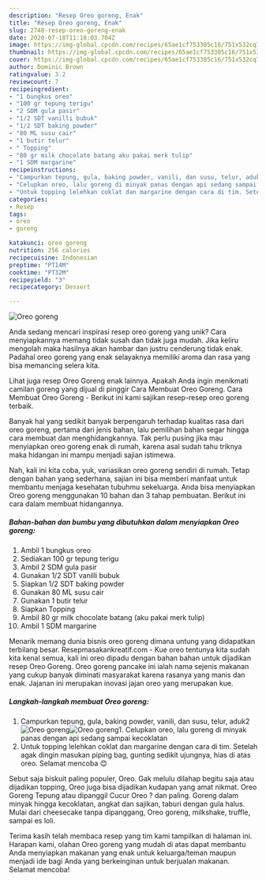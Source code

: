 ```yaml
---
description: "Resep Oreo goreng, Enak"
title: "Resep Oreo goreng, Enak"
slug: 2748-resep-oreo-goreng-enak
date: 2020-07-18T11:18:03.704Z
image: https://img-global.cpcdn.com/recipes/65ae1cf753305c16/751x532cq70/oreo-goreng-foto-resep-utama.jpg
thumbnail: https://img-global.cpcdn.com/recipes/65ae1cf753305c16/751x532cq70/oreo-goreng-foto-resep-utama.jpg
cover: https://img-global.cpcdn.com/recipes/65ae1cf753305c16/751x532cq70/oreo-goreng-foto-resep-utama.jpg
author: Dominic Brown
ratingvalue: 3.2
reviewcount: 7
recipeingredient:
- "1 bungkus oreo"
- "100 gr tepung terigu"
- "2 SDM gula pasir"
- "1/2 SDT vanilli bubuk"
- "1/2 SDT baking powder"
- "80 ML susu cair"
- "1 butir telur"
- " Topping"
- "80 gr milk chocolate batang aku pakai merk tulip"
- "1 SDM margarine"
recipeinstructions:
- "Campurkan tepung, gula, baking powder, vanili, dan susu, telur, aduk2"
- "Celupkan oreo, lalu goreng di minyak panas dengan api sedang sampai kecoklatan"
- "Untuk topping lelehkan coklat dan margarine dengan cara di tim. Setelah agak dingin masukan piping bag, gunting sedikit ujungnya, hias di atas oreo. Selamat mencoba 😊"
categories:
- Resep
tags:
- oreo
- goreng

katakunci: oreo goreng 
nutrition: 256 calories
recipecuisine: Indonesian
preptime: "PT14M"
cooktime: "PT32M"
recipeyield: "3"
recipecategory: Dessert

---
```



![Oreo goreng](https://img-global.cpcdn.com/recipes/65ae1cf753305c16/751x532cq70/oreo-goreng-foto-resep-utama.jpg)

Anda sedang mencari inspirasi resep oreo goreng yang unik? Cara menyiapkannya memang tidak susah dan tidak juga mudah. Jika keliru mengolah maka hasilnya akan hambar dan justru cenderung tidak enak. Padahal oreo goreng yang enak selayaknya memiliki aroma dan rasa yang bisa memancing selera kita.

Lihat juga resep Oreo Goreng enak lainnya. Apakah Anda ingin menikmati camilan goreng yang dijual di pinggir Cara Membuat Oreo Goreng. Cara Membuat Oreo Goreng - Berikut ini kami sajikan resep-resep oreo goreng terbaik.

Banyak hal yang sedikit banyak berpengaruh terhadap kualitas rasa dari oreo goreng, pertama dari jenis bahan, lalu pemilihan bahan segar hingga cara membuat dan menghidangkannya. Tak perlu pusing jika mau menyiapkan oreo goreng enak di rumah, karena asal sudah tahu triknya maka hidangan ini mampu menjadi sajian istimewa.


Nah, kali ini kita coba, yuk, variasikan oreo goreng sendiri di rumah. Tetap dengan bahan yang sederhana, sajian ini bisa memberi manfaat untuk membantu menjaga kesehatan tubuhmu sekeluarga. Anda bisa menyiapkan Oreo goreng menggunakan 10 bahan dan 3 tahap pembuatan. Berikut ini cara dalam membuat hidangannya.

<!--inarticleads1-->

##### Bahan-bahan dan bumbu yang dibutuhkan dalam menyiapkan Oreo goreng:

1. Ambil 1 bungkus oreo
1. Sediakan 100 gr tepung terigu
1. Ambil 2 SDM gula pasir
1. Gunakan 1/2 SDT vanilli bubuk
1. Siapkan 1/2 SDT baking powder
1. Gunakan 80 ML susu cair
1. Gunakan 1 butir telur
1. Siapkan  Topping
1. Ambil 80 gr milk chocolate batang (aku pakai merk tulip)
1. Ambil 1 SDM margarine


Menarik memang dunia bisnis oreo goreng dimana untung yang didapatkan terbilang besar. Resepmasakankreatif.com - Kue oreo tentunya kita sudah kita kenal semua, kali ini oreo dipadu dengan bahan bahan untuk dijadikan resep Oreo Goreng. Oreo goreng pancake ini ialah nama sejenis makanan yang cukup banyak diminati masyarakat karena rasanya yang manis dan enak. Jajanan ini merupakan inovasi jajan oreo yang merupakan kue. 

<!--inarticleads2-->

##### Langkah-langkah membuat Oreo goreng:

1. Campurkan tepung, gula, baking powder, vanili, dan susu, telur, aduk2
<img src="//assets-global.cpcdn.com/assets/icons/button_play-2c75c40dde080a61004c1f40b05d8f140eaff45d7e9e6481dc71c63d2e7c4909.png" alt="Oreo goreng"><img src="//assets-global.cpcdn.com/assets/icons/button_play-2c75c40dde080a61004c1f40b05d8f140eaff45d7e9e6481dc71c63d2e7c4909.png" alt="Oreo goreng">1. Celupkan oreo, lalu goreng di minyak panas dengan api sedang sampai kecoklatan
1. Untuk topping lelehkan coklat dan margarine dengan cara di tim. Setelah agak dingin masukan piping bag, gunting sedikit ujungnya, hias di atas oreo. Selamat mencoba 😊


Sebut saja biskuit paling populer, Oreo. Gak melulu dilahap begitu saja atau dijadikan topping, Oreo juga bisa dijadikan kudapan yang amat nikmat. Oreo Goreng Tepung atau dipanggil Cucur Oreo ? dan paling. Goreng dalam minyak hingga kecoklatan, angkat dan sajikan, taburi dengan gula halus. Mulai dari cheesecake tanpa dipanggang, Oreo goreng, milkshake, truffle, sampai es loli. 

Terima kasih telah membaca resep yang tim kami tampilkan di halaman ini. Harapan kami, olahan Oreo goreng yang mudah di atas dapat membantu Anda menyiapkan makanan yang enak untuk keluarga/teman maupun menjadi ide bagi Anda yang berkeinginan untuk berjualan makanan. Selamat mencoba!
